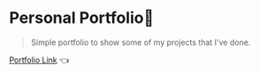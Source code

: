 # Personal Portfolio🌱

> Simple portfolio to show some of my projects that I've done.

[Portfolio Link](https://jasonnchann24.github.io/personal-portfolio/) 👈
